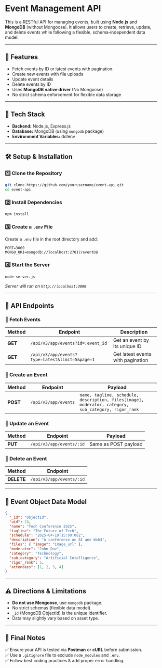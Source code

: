  # Event Management API

This is a RESTful API for managing events, built using **Node.js** and **MongoDB** (without Mongoose). It allows users to create, retrieve, update, and delete events while following a flexible, schema-independent data model.

---

## 🚀 Features
- Fetch events by ID or latest events with pagination
- Create new events with file uploads
- Update event details
- Delete events by ID
- Uses **MongoDB native driver** (No Mongoose)
- No strict schema enforcement for flexible data storage

---

## 📌 Tech Stack
- **Backend:** Node.js, Express.js
- **Database:** MongoDB (using `mongodb` package)
- **Environment Variables:** dotenv

---

## 🛠 Setup & Installation

### 1️⃣ Clone the Repository
```sh
git clone https://github.com/yourusername/event-api.git
cd event-api
```

### 2️⃣ Install Dependencies
```sh
npm install
```

### 3️⃣ Create a `.env` File
Create a `.env` file in the root directory and add:
```env
PORT=3000
MONGO_URI=mongodb://localhost:27017/eventDB
```

### 4️⃣ Start the Server
```sh
node server.js
```
_Server will run on `http://localhost:3000`_

---

## 📌 API Endpoints

### 🔹 Fetch Events
| Method | Endpoint | Description |
|--------|----------|-------------|
| **GET** | `/api/v3/app/events?id=:event_id` | Get an event by its unique ID |
| **GET** | `/api/v3/app/events?type=latest&limit=5&page=1` | Get latest events with pagination |

### 🔹 Create an Event
| Method | Endpoint | Payload |
|--------|----------|---------|
| **POST** | `/api/v3/app/events` | `name, tagline, schedule, description, files[image], moderator, category, sub_category, rigor_rank` |

### 🔹 Update an Event
| Method | Endpoint | Payload |
|--------|----------|---------|
| **PUT** | `/api/v3/app/events/:id` | Same as POST payload |

### 🔹 Delete an Event
| Method | Endpoint |
|--------|----------|
| **DELETE** | `/api/v3/app/events/:id` |

---

## 📌 Event Object Data Model
```json
{
  "_id": "ObjectId",
  "uid": 18,
  "name": "Tech Conference 2025",
  "tagline": "The Future of Tech",
  "schedule": "2025-04-10T15:00:00Z",
  "description": "A conference on AI and Web3",
  "files": { "image": "image_url" },
  "moderator": "John Doe",
  "category": "Technology",
  "sub_category": "Artificial Intelligence",
  "rigor_rank": 5,
  "attendees": [1, 2, 3, 4]
}
```

---

## ⚠️ Directions & Limitations
- **Do not use Mongoose**, use `mongodb` package.
- No strict schemas (flexible data model).
- `_id` (MongoDB ObjectId) is the unique identifier.
- Data may slightly vary based on asset type.


 

 
---

## 🎯 Final Notes
✅ Ensure your API is tested via **Postman** or **cURL** before submission.  
✅ Use a `.gitignore` file to exclude `node_modules` and `.env`.  
✅ Follow best coding practices & add proper error handling.  

 
